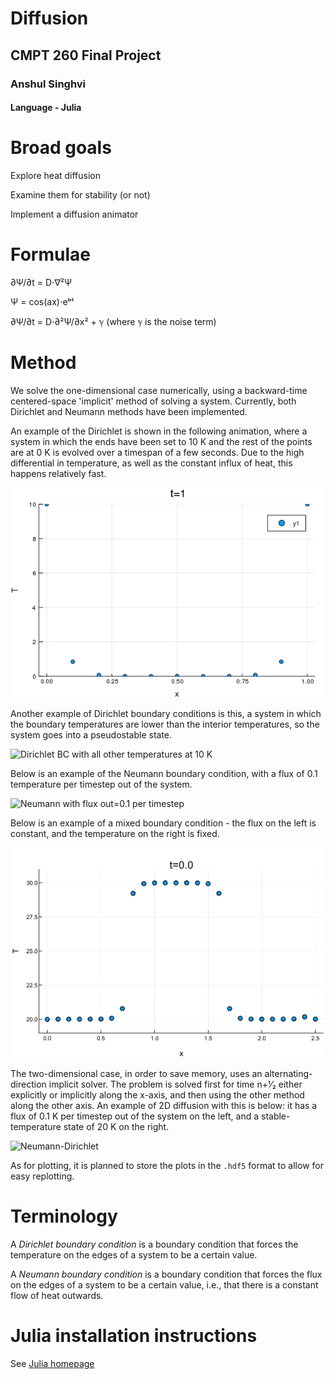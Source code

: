 # Diffusion

## CMPT 260 Final Project

### Anshul Singhvi

#### Language - Julia

# Broad goals

Explore heat diffusion

Examine them for stability (or not)

Implement a diffusion animator

# Formulae

∂Ψ/∂t = D⋅∇²Ψ

Ψ = cos(ax)⋅eᵇᵗ

∂Ψ/∂t = D⋅∂²Ψ/∂x² + ℽ (where ℽ is the noise term)

# Method

We solve the one-dimensional case numerically, using a backward-time centered-space 'implicit' method of solving a system.  Currently, both Dirichlet and Neumann methods have been implemented.

An example of the Dirichlet is shown in the following animation, where a system in which the ends have been set to 10 K and the rest of the points are at 0 K is evolved over a timespan of a few seconds.  Due to the high differential in temperature, as well as the constant influx of heat, this happens relatively fast.

![Dirichlet BC with all other temperatures at 0 K](example/lol.gif "Logo Title Text 1")

Another example of Dirichlet boundary conditions is this, a system in which the boundary temperatures are lower than the interior temperatures, so the system goes into a pseudostable state.

![Dirichlet BC with all other temperatures at 10 K](example/dirichletDown1D.gif "Logo Title Text 1")

Below is an example of the Neumann boundary condition, with a flux of 0.1 temperature per timestep out of the system.

![Neumann with flux out=0.1 per timestep](example/NeumannOut.11D.gif "Logo Title Text 1")

Below is an example of a mixed boundary condition - the flux on the left is constant, and the temperature on the right is fixed.

![Neumann-Dirichlet](example/neumannLdirichletR.gif "Logo Title Text 1")

The two-dimensional case, in order to save memory, uses an alternating-direction implicit solver.  The problem is solved first for time n+⅟₂ either explicitly or implicitly along the x-axis, and then using the other method along the other axis.  An example of 2D diffusion with this is below: it has a flux of 0.1 K per timestep out of the system on the left, and a stable-temperature state of 20 K on the right.

![Neumann-Dirichlet](example/2d-dirichletRneumannL.gif "Logo Title Text 1")

As for plotting, it is planned to store the plots in the `.hdf5` format to allow for easy replotting.

# Terminology

A *Dirichlet boundary condition* is a boundary condition that forces the temperature on the edges of a system to be a certain value.  

A *Neumann boundary condition* is a boundary condition that forces the flux on the edges of a system to be a certain value, i.e., that there is a constant flow of heat outwards.  


# Julia installation instructions
See [Julia homepage](https://julialang.org/)
